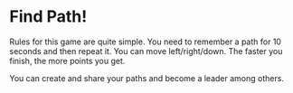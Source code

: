 # Find Path!

Rules for this game are quite simple. You need to remember a path for 10 seconds and then repeat it. You can move left/right/down. The faster you finish, the more points you get.

You can create and   share your paths and become a leader among others.
